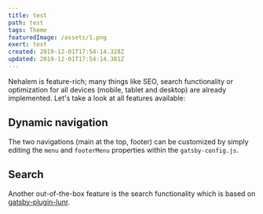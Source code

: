 ```yaml
---
title: test
path: test
tags: Theme
featuredImage: /assets/1.png
exert: test
created: 2019-12-01T17:54:14.328Z
updated: 2019-12-01T17:54:14.381Z
---
```

Nehalem is feature-rich; many things like SEO, search functionality or optimization for all devices (mobile, tablet and desktop) are already 
implemented. Let's take a look at all features available:

## Dynamic navigation

The two navigations (main at the top, footer) can be customized by simply editing the `menu` and `footerMenu` properties within the 
`gatsby-config.js`. 

## Search

Another out-of-the-box feature is the search functionality which is based 
on [gatsby-plugin-lunr](https://www.gatsbyjs.org/packages/gatsby-plugin-lunr/).
